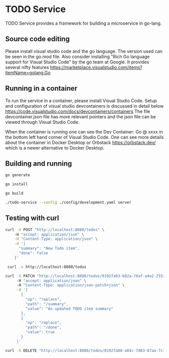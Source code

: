 # TODO Service
TODO Service provides a framework for building a microservice in go-lang. 

## Source code editing
Please install visual studio code and the go language. The version used can be seen in the go.mod file. Also consider installing "Rich Go language support for Visual Studio Code" by the go team at Google. It provides several nifty features
https://marketplace.visualstudio.com/items?itemName=golang.Go


## Running in a container
To run the service in a container, please install Visual Studio Code. Setup and configuration of visual studio devcontainers is discussed in detail below
https://code.visualstudio.com/docs/devcontainers/containers
The file devcontainer.json file has more relevant pointers and the json file can be viewed through Visual Studio Code.

When the container is running one can see the Dev Container: Go @ xxxx in the bottom left hand corner of Visual Studio Code. One can see more details about the container in Docker Desktop or Orbstack https://orbstack.dev/ which is a newer alternative to Docker Desktop.

## Building and running
 ```bash
 go generate
```
 ```bash
 go install
```
 ```bash
 go build
```
 ```bash
 ./todo-service --config ./config/development.yaml server
```

## Testing with curl
 ```bash
 curl -X POST "http://localhost:8080/todos" \           
     -H "accept: application/json" \
     -H "Content-Type: application/json" \
     -d '{
       "summary": "New Todo item",
       "done": false
     }'
```
```bash
 curl -v http://localhost:8080/todos
```
```bash
curl -X PATCH "http://localhost:8080/todos/0192fa03-b02a-78af-a4e2-255326f5d891" \          
     -H "accept: application/json" \                 
     -H "Content-Type: application/json-patch+json" \
     -d '[
       {                 
         "op": "replace",   
         "path": "/summary",                    
         "value": "An updated TODO item summary"
       },
       {                 
         "op": "replace",
         "path": "/done",
         "value": true
       }
     ]'
```
```bash
curl -X DELETE "http://localhost:8080/todos/0192fa08-a84c-7d83-87aa-7c31ec29aacf" -H "accept: application/json"
```


